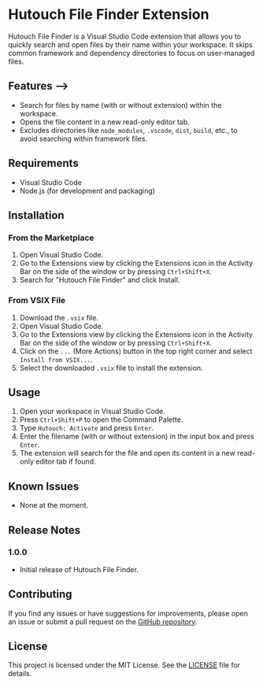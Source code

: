 # Hutouch File Finder Extension

Hutouch File Finder is a Visual Studio Code extension that allows you to quickly search and open files by their name within your workspace. It skips common framework and dependency directories to focus on user-managed files.
## Features -->

- Search for files by name (with or without extension) within the workspace.
- Opens the file content in a new read-only editor tab.
- Excludes directories like `node_modules`, `.vscode`, `dist`, `build`, etc., to avoid searching within framework files.

## Requirements

- Visual Studio Code
- Node.js (for development and packaging)

## Installation

### From the Marketplace

1. Open Visual Studio Code.
2. Go to the Extensions view by clicking the Extensions icon in the Activity Bar on the side of the window or by pressing `Ctrl+Shift+X`.
3. Search for "Hutouch File Finder" and click Install.

### From VSIX File

1. Download the `.vsix` file.
2. Open Visual Studio Code.
3. Go to the Extensions view by clicking the Extensions icon in the Activity Bar on the side of the window or by pressing `Ctrl+Shift+X`.
4. Click on the `...` (More Actions) button in the top right corner and select `Install from VSIX...`.
5. Select the downloaded `.vsix` file to install the extension.

## Usage

1. Open your workspace in Visual Studio Code.
2. Press `Ctrl+Shift+P` to open the Command Palette.
3. Type `Hutouch: Activate` and press `Enter`.
4. Enter the filename (with or without extension) in the input box and press `Enter`.
5. The extension will search for the file and open its content in a new read-only editor tab if found.

## Known Issues

- None at the moment.

## Release Notes

### 1.0.0

- Initial release of Hutouch File Finder.

## Contributing

If you find any issues or have suggestions for improvements, please open an issue or submit a pull request on the [GitHub repository](#).

## License

This project is licensed under the MIT License. See the [LICENSE](LICENSE) file for details.

